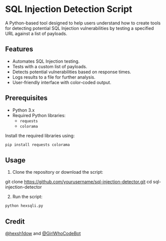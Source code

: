 # SQL Injection Detection Script

A Python-based tool designed to help users understand how to create tools for detecting potential SQL Injection vulnerabilities by testing a specified URL against a list of payloads.

## Features

- Automates SQL Injection testing.
- Tests with a custom list of payloads.
- Detects potential vulnerabilities based on response times.
- Logs results to a file for further analysis.
- User-friendly interface with color-coded output.

## Prerequisites

- Python 3.x
- Required Python libraries:
  - `requests`
  - `colorama`

Install the required libraries using:

```bash
pip install requests colorama
```
## Usage

1. Clone the repository or download the script:

git clone https://github.com/yourusername/sql-injection-detector.git
cd sql-injection-detector


2. Run the script:

```bash
python hexsqli.py
```

## Credit 

<a href="https://x.com/hexsh1dow">@hexsh1dow</a> and
<a href="https://x.com/GirlsWhoCodeBot">@GirlWhoCodeBot</a>
